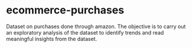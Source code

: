 # ecommerce-purchases
Dataset on purchases done through amazon.
The objective is to carry out an exploratory analysis of the dataset to identify trends and read 
meaningful insights from the dataset.
